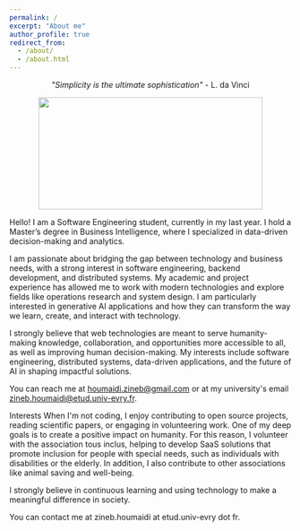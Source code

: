```yaml
---
permalink: /
excerpt: "About me"
author_profile: true
redirect_from:
  - /about/
  - /about.html
---
```


<p align="center">
  <em>"Simplicity is the ultimate sophistication"</em> - L. da Vinci
</p>

<p align="center">
  <img src="/images/" height = "200" width="400"/>
</p>

Hello! I am a Software Engineering student, currently in my last year. I hold a Master’s degree in Business Intelligence, where I specialized in data-driven decision-making and analytics.

I am passionate about bridging the gap between technology and business needs, with a strong interest in software engineering, backend development, and distributed systems. My academic and project experience has allowed me to work with modern technologies and explore fields like operations research and system design. I am particularly interested in generative AI applications and how they can transform the way we learn, create, and interact with technology.

I strongly believe that web technologies are meant to serve humanity-making knowledge, collaboration, and opportunities more accessible to all, as well as improving human decision-making. My interests include software engineering, distributed systems, data-driven applications, and the future of AI in shaping impactful solutions.

You can reach me at houmaidi.zineb@gmail.com or at my university's email zineb.houmaidi@etud.univ-evry.fr.

Interests
When I'm not coding, I enjoy contributing to open source projects, reading scientific papers, or engaging in volunteering work. One of my deep goals is to create a positive impact on humanity. For this reason, I volunteer with the association tous inclus, helping to develop SaaS solutions that promote inclusion for people with special needs, such as individuals with disabilities or the elderly. In addition, I also contribute to other associations like animal saving and well-being.

I strongly believe in continuous learning and using technology to make a meaningful difference in society. <br />

You can contact me at zineb.houmaidi at etud.univ-evry dot fr.
